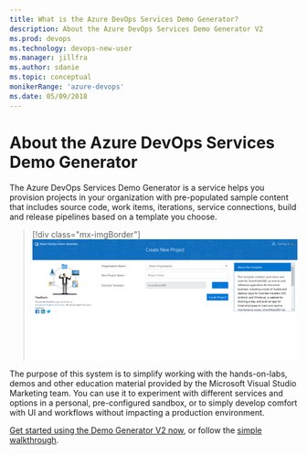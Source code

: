 ```yaml
---
title: What is the Azure DevOps Services Demo Generator?
description: About the Azure DevOps Services Demo Generator V2
ms.prod: devops  
ms.technology: devops-new-user
ms.manager: jillfra
ms.author: sdanie
ms.topic: conceptual
monikerRange: 'azure-devops'
ms.date: 05/09/2018
---
```


# About the Azure DevOps Services Demo Generator

The Azure DevOps Services Demo Generator is a service helps you provision projects in your organization with pre-populated sample content that includes source code, work items, iterations, service connections, build and release pipelines based on a template you choose.

> [!div class="mx-imgBorder"]
![Image of Demo Generator main screen](_img/3.png)

The purpose of this system is to simplify working with the hands-on-labs, demos and other education material provided by the Microsoft Visual Studio Marketing team. You can use it to experiment with different services and options in a personal, pre-configured sandbox, or to simply develop comfort with UI and workflows without impacting a production environment.

[Get started using the Demo Generator V2 now](https://azuredevopsdemogenerator.azurewebsites.net/), or follow the [simple walkthrough](use-demo-generator-v2.md).